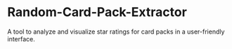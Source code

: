 # Random-Card-Pack-Extractor
A tool to analyze and visualize star ratings for card packs in a user-friendly interface.
